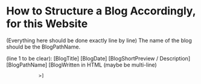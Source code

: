 # How to Structure a Blog Accordingly, for this Website

(Everything here should be done exactly line by line)
The name of the blog should be the BlogPathName.

(line 1 to be clear): [BlogTitle]
[BlogDate]
[BlogShortPreview / Description]
[BlogPathName]
[BlogWritten in HTML (maybe be multi-line)

                >]


